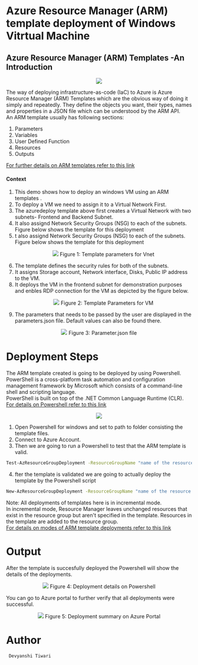 # Azure Resource Manager (ARM) template deployment of Windows Vitrtual Machine

## Azure Resource Manager (ARM) Templates -An Introduction 
<p align="center">
<img src="./az.png">
<br />
</p>


 The way of  deploying infrastructure-as-code (IaC) to Azure is  Azure Resource Manager (ARM) Templates  which are the obvious way of doing it simply and repeatedly. They define the objects you want, their types, names and properties in a JSON file which can be understood by the ARM API.<br/>
 An ARM template usually has following sections:<br/>
 1. Parameters
 2. Variables
 3. User Defined Function
 4. Resources
 5. Outputs
 
[ For further details  on ARM templates refer to this link ]( https://docs.microsoft.com/en-us/azure/azure-resource-manager/templates/overview)
####  Context
1. This demo shows how to deploy an windows VM using an ARM templates .<br/>  
2. To deploy a VM we need to assign it to a Virtual Network First.<br/>
3. The azuredeploy template above first creates a Virtual Network with two subnets- Frontend and Backend Subnet.<br/>
4. It also assignd Network Security Groups (NSG) to each of the subnets. Figure below shows the template for this deployment<br/>
5. t also assignd Network Security Groups (NSG) to each of the subnets. Figure below shows the  template for this deployment<br/>
                    <p align="center">
                    <img src="./3.png">
                    Figure 1: Template parameters for Vnet
                                <br />
                    </p>
6. The template defines the security rules for both of the subnets.<br/>
7. It assigns Storage account, Network interface, Disks, Public IP address to the VM.<br/>
8. It deploys the VM in the frontend subnet for demonstration purposes and enbles RDP connection for the VM as depicted by the figure below.<br/>
                <p align="center">
                <img src="./4.png">
                Figure 2: Template Parameters for VM
                <br />
                </p>
9. The parameters that needs to be passed by the user are displayed in the parameters.json file. Default values can also be found there.
<p align="center">
<img src="./5.png">
Figure 3: Parameter.json file 
<br />
</p> 


# Deployment Steps
The ARM template created is going to be deployed by using Powershell. <br/>
 PowerShell is a cross-platform task automation and configuration management framework by Microsoft which consists  of a command-line shell and scripting language. <br/>
 PowerShell is built on top of the .NET Common Language Runtime (CLR).<br/>
 [For details on Powershell refer to this link](https://docs.microsoft.com/en-us/powershell/scripting/overview?view=powershell-7)
 
 <p align="center">
<img src="./6.png">

<br />
</p> 

 1. Open Powershell for windows and set to path to folder consisting the template files.
 2. Connect to Azure Account.
 3. Then we are going to run a Powershell to test that the ARM template is valid.
 ``` bash
 Test-AzResourceGroupDeployment -ResourceGroupName "name of the resource group" -TemplateFile "yourtemplatefilename".json -Mode incremental -TemplateParameterFile "yourparametersfilename".json
```
4. fter the template is validated we are going to actually deploy the template by the Powershell script
```bash 
New-AzResourceGroupDeployment -ResourceGroupName "name of the resource group" -TemplateFile "yourtemplatefilename".json -Mode incremental -TemplateParameterFile "yourparametersfilename".json
```

Note: All deployments of templates here is in incremental mode.<br/>
In incremental mode, Resource Manager leaves unchanged resources that exist in the resource group but aren't specified in the template. Resources in the template are added to the resource group.<br/>
[For details on modes of ARM template deployments refer to this link](https://docs.microsoft.com/en-us/azure/azure-resource-manager/templates/deployment-modes)


# Output
After the template is succesfully deployed the Powershell will show the details of the deployments.<br/>
<p align="center">
<img src="./1.png">
Figure 4: Deployment details on Powershell
<br />
</p>
You can go to Azure portal to further verify that all deployments were successful.

<p align="center">
<img src="./2.png">
Figure 5: Deployment summary on Azure Portal
<br />
</p>



# Author
``` Devyanshi Tiwari```

